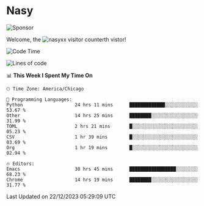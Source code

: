 # Nasy

<!--
<p align="center">
<img height="200" src="https://github-readme-stats.vercel.app/api?username=nasyxx&count_private=true&show_icons=true&theme=dracula&include_all_commits=true"/>
<img height="200" src="https://github-readme-stats.vercel.app/api/top-langs/?username=nasyxx&theme=dracula&hide=html,jupyter+notebook&count_private=true&show_icons=true"/>
</p>

  
----------------
-->

![Sponsor](https://img.shields.io/static/v1.svg?label=Sponsor&message=%E2%9D%A4&logo=GitHub&style=flat&color=pink)
 
Welcome, the ![nasyxx visitor counter](https://count.getloli.com/get/@nasyxx?theme=rule34)th vistor!
 
<!--START_SECTION:waka-->
![Code Time](http://img.shields.io/badge/Code%20Time-4%2C157%20hrs%2029%20mins-blue)

![Lines of code](https://img.shields.io/badge/From%20Hello%20World%20I%27ve%20Written-6.3%20million%20lines%20of%20code-blue)

📊 **This Week I Spent My Time On** 

```text
🕑︎ Time Zone: America/Chicago

💬 Programming Languages: 
Python                   24 hrs 11 mins      █████████████░░░░░░░░░░░░   53.67 % 
Other                    14 hrs 25 mins      ████████░░░░░░░░░░░░░░░░░   31.99 % 
TOML                     2 hrs 21 mins       █░░░░░░░░░░░░░░░░░░░░░░░░   05.23 % 
CSV                      1 hr 39 mins        █░░░░░░░░░░░░░░░░░░░░░░░░   03.69 % 
Org                      1 hr 19 mins        █░░░░░░░░░░░░░░░░░░░░░░░░   02.94 % 

🔥 Editors: 
Emacs                    30 hrs 45 mins      █████████████████░░░░░░░░   68.23 % 
Chrome                   14 hrs 19 mins      ████████░░░░░░░░░░░░░░░░░   31.77 % 
```


 Last Updated on 22/12/2023 05:29:09 UTC
<!--END_SECTION:waka-->

<!-- ![visitors](https://visitor-badge.laobi.icu/badge?page_id=nasyxx.nasyxx) -->
